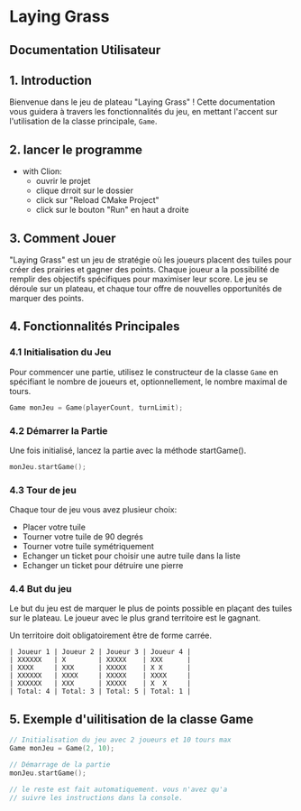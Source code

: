 # Laying Grass

## Documentation Utilisateur

## 1. Introduction

Bienvenue dans le jeu de plateau "Laying Grass" ! Cette documentation vous guidera à travers les fonctionnalités du jeu,
en mettant l'accent sur l'utilisation de la classe principale, `Game`.

## 2. lancer le programme

- with Clion:
    - ouvrir le projet
    - clique drroit sur le dossier
    - click sur "Reload CMake Project"
    - click sur le bouton "Run" en haut a droite

## 3. Comment Jouer

"Laying Grass" est un jeu de stratégie où les joueurs placent des tuiles pour créer des prairies et gagner des points.
Chaque joueur a la possibilité de remplir des objectifs spécifiques pour maximiser leur score. Le jeu se déroule sur un
plateau, et chaque tour offre de nouvelles opportunités de marquer des points.

## 4. Fonctionnalités Principales

### 4.1 Initialisation du Jeu

Pour commencer une partie, utilisez le constructeur de la classe `Game` en spécifiant le nombre de joueurs et,
optionnellement, le nombre maximal de tours.

```cpp
Game monJeu = Game(playerCount, turnLimit);
```

### 4.2 Démarrer la Partie

Une fois initialisé, lancez la partie avec la méthode startGame().

```cpp
monJeu.startGame();
```

### 4.3 Tour de jeu

Chaque tour de jeu vous avez plusieur choix:

- Placer votre tuile
- Tourner votre tuile de 90 degrés
- Tourner votre tuile symétriquement
- Echanger un ticket pour choisir une autre tuile dans la liste
- Echanger un ticket pour détruire une pierre

### 4.4 But du jeu

Le but du jeu est de marquer le plus de points possible en plaçant des tuiles sur le plateau.
Le joueur avec le plus grand territoire est le gagnant.

Un territoire doit obligatoirement être de forme carrée.

```cli
| Joueur 1 | Joueur 2 | Joueur 3 | Joueur 4 |
| XXXXXX   | X        | XXXXX    | XXX      |
| XXXX     | XXX      | XXXXX    | X X      |
| XXXXXX   | XXXX     | XXXXX    | XXXX     |
| XXXXXX   | XXX      | XXXXX    | X  X     |
| Total: 4 | Total: 3 | Total: 5 | Total: 1 |
```

## 5. Exemple d'uilitisation de la classe Game

```cpp
// Initialisation du jeu avec 2 joueurs et 10 tours max
Game monJeu = Game(2, 10);

// Démarrage de la partie
monJeu.startGame();

// le reste est fait automatiquement. vous n'avez qu'a
// suivre les instructions dans la console.
```



